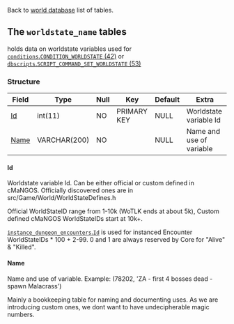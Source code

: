 Back to [world database](mangosdb_struct) list of tables.

## The `worldstate_name` tables

holds data on worldstate variables used for [`conditions`.`CONDITION_WORLDSTATE` (42)](https://github.com/cmangos/issues/wiki/conditions) or [`dbscripts`.`SCRIPT_COMMAND_SET_WORLDSTATE` (53)](https://github.com/cmangos/issues/wiki/DBScripts)

### Structure

| Field                                                | Type                  | Null | Key | Default | Extra |
| ---------------------------------------------------- | --------------------- | ---- | --- | ------- | ----- |
| [Id](worldstate_name#Id)| int(11)|NO|PRIMARY KEY|NULL|Worldstate variable Id|
| [Name](worldstate_name#Name)|VARCHAR(200)|NO||NULL|Name and use of variable|

#### Id

Worldstate variable Id. Can be either official or custom defined in cMaNGOS. Officially discovered ones are in src/Game/World/WorldStateDefines.h

Official WorldStateID range from 1-10k (WoTLK ends at about 5k), Custom defined cMaNGOS WorldStateIDs start at 10k+.

[`instance_dungeon_encounters`.`Id`](instance_dungeon_encounters#Id) is used for instanced Encounter WorldStateIDs * 100 + 2-99. 0 and 1 are always reserved by Core for "Alive" & "Killed".

#### Name

Name and use of variable. Example: (78202, 'ZA - first 4 bosses dead - spawn Malacrass')

Mainly a bookkeeping table for naming and documenting uses. As we are introducing custom ones, we dont want to have undecipherable magic numbers.

